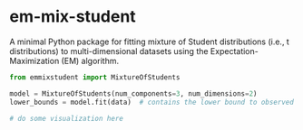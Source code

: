# em-mix-student

A minimal Python package for fitting mixture of Student distributions (i.e., t distributions) to multi-dimensional datasets using the Expectation-Maximization (EM) algorithm.

```python
from emmixstudent import MixtureOfStudents

model = MixtureOfStudents(num_components=3, num_dimensions=2)
lower_bounds = model.fit(data)  # contains the lower bound to observed data log likelihood per timestep

# do some visualization here
```
